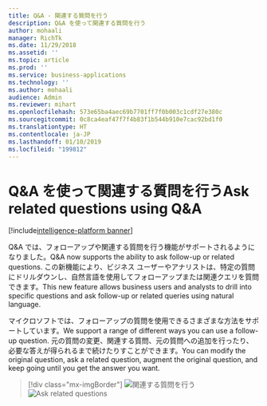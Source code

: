 ```yaml
---
title: Q&A - 関連する質問を行う
description: Q&A を使って関連する質問を行う
author: mohaali
manager: RichTk
ms.date: 11/29/2018
ms.assetid: ''
ms.topic: article
ms.prod: ''
ms.service: business-applications
ms.technology: ''
ms.author: mohaali
audience: Admin
ms.reviewer: mihart
ms.openlocfilehash: 573e65ba4aec69b7701ff7f0b003c1cdf27e380c
ms.sourcegitcommit: 0c8ca4eaf47f7f4b83f1b544b910e7cac92bd1f0
ms.translationtype: HT
ms.contentlocale: ja-JP
ms.lasthandoff: 01/10/2019
ms.locfileid: "199812"
---
```

#  <a name="ask-related-questions-using-qa"></a><span data-ttu-id="148b3-103">Q&A を使って関連する質問を行う</span><span class="sxs-lookup"><span data-stu-id="148b3-103">Ask related questions using Q&A</span></span>

[!include[intelligence-platform banner](../../includes/intelligence-platform.md)] 

<span data-ttu-id="148b3-104">Q&A では、フォローアップや関連する質問を行う機能がサポートされるようになりました。</span><span class="sxs-lookup"><span data-stu-id="148b3-104">Q&A now supports the ability to ask follow-up or related questions.</span></span> <span data-ttu-id="148b3-105">この新機能により、ビジネス ユーザーやアナリストは、特定の質問にドリルダウンし、自然言語を使用してフォローアップまたは関連クエリを質問できます。</span><span class="sxs-lookup"><span data-stu-id="148b3-105">This new feature allows business users and analysts to drill into specific questions and ask follow-up or related queries using natural language.</span></span>

<span data-ttu-id="148b3-106">マイクロソフトでは、フォローアップの質問を使用できるさまざまな方法をサポートしています。</span><span class="sxs-lookup"><span data-stu-id="148b3-106">We support a range of different ways you can use a follow-up question.</span></span> <span data-ttu-id="148b3-107">元の質問の変更、関連する質問、元の質問への追加を行ったり、必要な答えが得られるまで続けたりすことができます。</span><span class="sxs-lookup"><span data-stu-id="148b3-107">You can modify the original question, ask a related question, augment the original question, and keep going until you get the answer you want.</span></span>

> [!div class="mx-imgBorder"] 
> <span data-ttu-id="148b3-108">![関連する質問を行う](media/qnafollowup.png "関連する質問を行う")</span><span class="sxs-lookup"><span data-stu-id="148b3-108">![Ask related questions](media/qnafollowup.png "Ask related questions using Q&A")</span></span>

